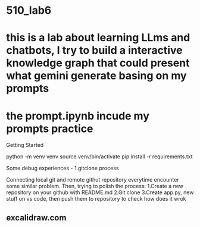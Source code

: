 # 510_lab6

# this is a lab about learning LLms and chatbots, I try to build a interactive knowledge graph that could present what gemini generate basing on my prompts

# the prompt.ipynb incude my prompts practice

Getting Started

python -m venv venv
source venv/bin/activate
pip install -r requirements.txt

Some debug experiences - 1.gitclone process

Connecting local git and remote githut repository everytime encounter some similar problem.
Then, trying to polish the process:
1.Create a new repository on your github with README.md
2.Git clone
3.Create app.py, new stuff on vs code, then push them to repository to check how does it wrok

## excalidraw.com
